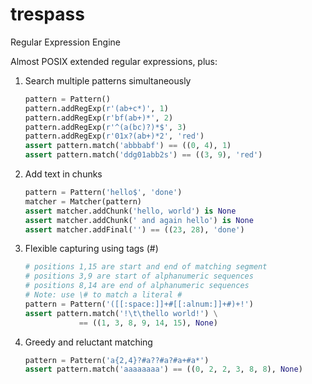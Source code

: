trespass
========

Regular Expression Engine

Almost POSIX extended regular expressions, plus:

1. Search multiple patterns simultaneously
    ```python
    pattern = Pattern()
    pattern.addRegExp(r'(ab+c*)', 1)
    pattern.addRegExp(r'bf(ab+)*', 2)
    pattern.addRegExp(r'^(a(bc)?)*$', 3)
    pattern.addRegExp(r'01x?(ab+)*2', 'red')
    assert pattern.match('abbbabf') == ((0, 4), 1)
    assert pattern.match('ddg01abb2s') == ((3, 9), 'red')
    ```

2. Add text in chunks
    ```python
    pattern = Pattern('hello$', 'done')
    matcher = Matcher(pattern)
    assert matcher.addChunk('hello, world') is None
    assert matcher.addChunk(' and again hello') is None
    assert matcher.addFinal('') == ((23, 28), 'done')
    ```

3. Flexible capturing using tags (#)
    ```python
    # positions 1,15 are start and end of matching segment
    # positions 3,9 are start of alphanumeric sequences
    # positions 8,14 are end of alphanumeric sequences
    # Note: use \# to match a literal #
    pattern = Pattern('([[:space:]]+#[[:alnum:]]+#)+!')
    assert pattern.match('!\t\thello world!') \
                == ((1, 3, 8, 9, 14, 15), None)
    ```

4. Greedy and reluctant matching
    ```python
    pattern = Pattern('a{2,4}?#a??#a?#a+#a*')
    assert pattern.match('aaaaaaaa') == ((0, 2, 2, 3, 8, 8), None)
    ```

